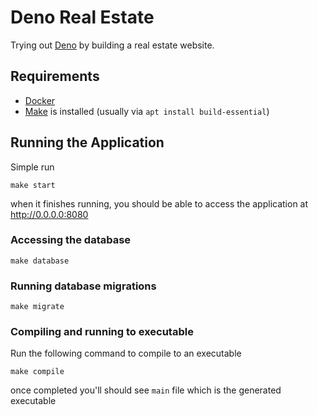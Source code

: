 # Deno Real Estate
Trying out [Deno](https://deno.land/) by building a real estate website.

## Requirements

- [Docker](https://docs.docker.com/engine/install/)
- [Make](https://www.tutorialspoint.com/unix_commands/make.htm) is installed (usually via `apt install build-essential`)

## Running the Application

Simple run

```
make start
```

when it finishes running, you should be able to access the application at http://0.0.0.0:8080

### Accessing the database

```
make database
```

### Running database migrations

```
make migrate
```

### Compiling and running to executable

Run the following command to compile to an executable

```
make compile
```

once completed you'll should see `main` file which is the generated executable
